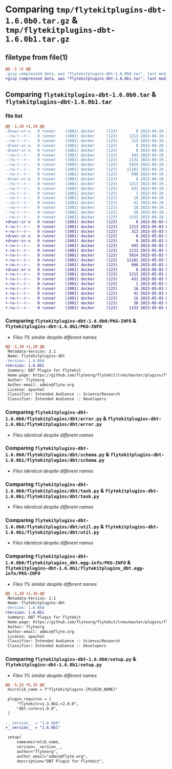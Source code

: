 # Comparing `tmp/flytekitplugins-dbt-1.6.0b0.tar.gz` & `tmp/flytekitplugins-dbt-1.6.0b1.tar.gz`

## filetype from file(1)

```diff
@@ -1 +1 @@
-gzip compressed data, was "flytekitplugins-dbt-1.6.0b0.tar", last modified: Wed Apr 19 20:54:27 2023, max compression
+gzip compressed data, was "flytekitplugins-dbt-1.6.0b1.tar", last modified: Wed May  3 04:48:05 2023, max compression
```

## Comparing `flytekitplugins-dbt-1.6.0b0.tar` & `flytekitplugins-dbt-1.6.0b1.tar`

### file list

```diff
@@ -1,19 +1,19 @@
-drwxr-xr-x   0 runner    (1001) docker     (123)        0 2023-04-19 20:54:27.899048 flytekitplugins-dbt-1.6.0b0/
--rw-r--r--   0 runner    (1001) docker     (123)     1213 2023-04-19 20:54:27.899048 flytekitplugins-dbt-1.6.0b0/PKG-INFO
--rw-r--r--   0 runner    (1001) docker     (123)      313 2023-04-19 20:54:06.000000 flytekitplugins-dbt-1.6.0b0/README.md
-drwxr-xr-x   0 runner    (1001) docker     (123)        0 2023-04-19 20:54:27.899048 flytekitplugins-dbt-1.6.0b0/flytekitplugins/
-drwxr-xr-x   0 runner    (1001) docker     (123)        0 2023-04-19 20:54:27.899048 flytekitplugins-dbt-1.6.0b0/flytekitplugins/dbt/
--rw-r--r--   0 runner    (1001) docker     (123)      443 2023-04-19 20:54:06.000000 flytekitplugins-dbt-1.6.0b0/flytekitplugins/dbt/__init__.py
--rw-r--r--   0 runner    (1001) docker     (123)     1132 2023-04-19 20:54:06.000000 flytekitplugins-dbt-1.6.0b0/flytekitplugins/dbt/error.py
--rw-r--r--   0 runner    (1001) docker     (123)     5924 2023-04-19 20:54:06.000000 flytekitplugins-dbt-1.6.0b0/flytekitplugins/dbt/schema.py
--rw-r--r--   0 runner    (1001) docker     (123)    11181 2023-04-19 20:54:06.000000 flytekitplugins-dbt-1.6.0b0/flytekitplugins/dbt/task.py
--rw-r--r--   0 runner    (1001) docker     (123)      996 2023-04-19 20:54:06.000000 flytekitplugins-dbt-1.6.0b0/flytekitplugins/dbt/util.py
-drwxr-xr-x   0 runner    (1001) docker     (123)        0 2023-04-19 20:54:27.899048 flytekitplugins-dbt-1.6.0b0/flytekitplugins_dbt.egg-info/
--rw-r--r--   0 runner    (1001) docker     (123)     1213 2023-04-19 20:54:27.000000 flytekitplugins-dbt-1.6.0b0/flytekitplugins_dbt.egg-info/PKG-INFO
--rw-r--r--   0 runner    (1001) docker     (123)      431 2023-04-19 20:54:27.000000 flytekitplugins-dbt-1.6.0b0/flytekitplugins_dbt.egg-info/SOURCES.txt
--rw-r--r--   0 runner    (1001) docker     (123)        1 2023-04-19 20:54:27.000000 flytekitplugins-dbt-1.6.0b0/flytekitplugins_dbt.egg-info/dependency_links.txt
--rw-r--r--   0 runner    (1001) docker     (123)       16 2023-04-19 20:54:27.000000 flytekitplugins-dbt-1.6.0b0/flytekitplugins_dbt.egg-info/namespace_packages.txt
--rw-r--r--   0 runner    (1001) docker     (123)       41 2023-04-19 20:54:27.000000 flytekitplugins-dbt-1.6.0b0/flytekitplugins_dbt.egg-info/requires.txt
--rw-r--r--   0 runner    (1001) docker     (123)       16 2023-04-19 20:54:27.000000 flytekitplugins-dbt-1.6.0b0/flytekitplugins_dbt.egg-info/top_level.txt
--rw-r--r--   0 runner    (1001) docker     (123)       38 2023-04-19 20:54:27.903049 flytekitplugins-dbt-1.6.0b0/setup.cfg
--rw-r--r--   0 runner    (1001) docker     (123)     1333 2023-04-19 20:54:25.000000 flytekitplugins-dbt-1.6.0b0/setup.py
+drwxr-xr-x   0 runner    (1001) docker     (123)        0 2023-05-03 04:48:05.520289 flytekitplugins-dbt-1.6.0b1/
+-rw-r--r--   0 runner    (1001) docker     (123)     1213 2023-05-03 04:48:05.520289 flytekitplugins-dbt-1.6.0b1/PKG-INFO
+-rw-r--r--   0 runner    (1001) docker     (123)      313 2023-05-03 04:47:44.000000 flytekitplugins-dbt-1.6.0b1/README.md
+drwxr-xr-x   0 runner    (1001) docker     (123)        0 2023-05-03 04:48:05.520289 flytekitplugins-dbt-1.6.0b1/flytekitplugins/
+drwxr-xr-x   0 runner    (1001) docker     (123)        0 2023-05-03 04:48:05.520289 flytekitplugins-dbt-1.6.0b1/flytekitplugins/dbt/
+-rw-r--r--   0 runner    (1001) docker     (123)      443 2023-05-03 04:47:44.000000 flytekitplugins-dbt-1.6.0b1/flytekitplugins/dbt/__init__.py
+-rw-r--r--   0 runner    (1001) docker     (123)     1132 2023-05-03 04:47:44.000000 flytekitplugins-dbt-1.6.0b1/flytekitplugins/dbt/error.py
+-rw-r--r--   0 runner    (1001) docker     (123)     5924 2023-05-03 04:47:44.000000 flytekitplugins-dbt-1.6.0b1/flytekitplugins/dbt/schema.py
+-rw-r--r--   0 runner    (1001) docker     (123)    11181 2023-05-03 04:47:44.000000 flytekitplugins-dbt-1.6.0b1/flytekitplugins/dbt/task.py
+-rw-r--r--   0 runner    (1001) docker     (123)      996 2023-05-03 04:47:44.000000 flytekitplugins-dbt-1.6.0b1/flytekitplugins/dbt/util.py
+drwxr-xr-x   0 runner    (1001) docker     (123)        0 2023-05-03 04:48:05.520289 flytekitplugins-dbt-1.6.0b1/flytekitplugins_dbt.egg-info/
+-rw-r--r--   0 runner    (1001) docker     (123)     1213 2023-05-03 04:48:05.000000 flytekitplugins-dbt-1.6.0b1/flytekitplugins_dbt.egg-info/PKG-INFO
+-rw-r--r--   0 runner    (1001) docker     (123)      431 2023-05-03 04:48:05.000000 flytekitplugins-dbt-1.6.0b1/flytekitplugins_dbt.egg-info/SOURCES.txt
+-rw-r--r--   0 runner    (1001) docker     (123)        1 2023-05-03 04:48:05.000000 flytekitplugins-dbt-1.6.0b1/flytekitplugins_dbt.egg-info/dependency_links.txt
+-rw-r--r--   0 runner    (1001) docker     (123)       16 2023-05-03 04:48:05.000000 flytekitplugins-dbt-1.6.0b1/flytekitplugins_dbt.egg-info/namespace_packages.txt
+-rw-r--r--   0 runner    (1001) docker     (123)       41 2023-05-03 04:48:05.000000 flytekitplugins-dbt-1.6.0b1/flytekitplugins_dbt.egg-info/requires.txt
+-rw-r--r--   0 runner    (1001) docker     (123)       16 2023-05-03 04:48:05.000000 flytekitplugins-dbt-1.6.0b1/flytekitplugins_dbt.egg-info/top_level.txt
+-rw-r--r--   0 runner    (1001) docker     (123)       38 2023-05-03 04:48:05.520289 flytekitplugins-dbt-1.6.0b1/setup.cfg
+-rw-r--r--   0 runner    (1001) docker     (123)     1333 2023-05-03 04:48:03.000000 flytekitplugins-dbt-1.6.0b1/setup.py
```

### Comparing `flytekitplugins-dbt-1.6.0b0/PKG-INFO` & `flytekitplugins-dbt-1.6.0b1/PKG-INFO`

 * *Files 1% similar despite different names*

```diff
@@ -1,10 +1,10 @@
 Metadata-Version: 2.1
 Name: flytekitplugins-dbt
-Version: 1.6.0b0
+Version: 1.6.0b1
 Summary: DBT Plugin for Flytekit
 Home-page: https://github.com/flyteorg/flytekit/tree/master/plugins/flytekit-dbt
 Author: flyteorg
 Author-email: admin@flyte.org
 License: apache2
 Classifier: Intended Audience :: Science/Research
 Classifier: Intended Audience :: Developers
```

### Comparing `flytekitplugins-dbt-1.6.0b0/flytekitplugins/dbt/error.py` & `flytekitplugins-dbt-1.6.0b1/flytekitplugins/dbt/error.py`

 * *Files identical despite different names*

### Comparing `flytekitplugins-dbt-1.6.0b0/flytekitplugins/dbt/schema.py` & `flytekitplugins-dbt-1.6.0b1/flytekitplugins/dbt/schema.py`

 * *Files identical despite different names*

### Comparing `flytekitplugins-dbt-1.6.0b0/flytekitplugins/dbt/task.py` & `flytekitplugins-dbt-1.6.0b1/flytekitplugins/dbt/task.py`

 * *Files identical despite different names*

### Comparing `flytekitplugins-dbt-1.6.0b0/flytekitplugins/dbt/util.py` & `flytekitplugins-dbt-1.6.0b1/flytekitplugins/dbt/util.py`

 * *Files identical despite different names*

### Comparing `flytekitplugins-dbt-1.6.0b0/flytekitplugins_dbt.egg-info/PKG-INFO` & `flytekitplugins-dbt-1.6.0b1/flytekitplugins_dbt.egg-info/PKG-INFO`

 * *Files 1% similar despite different names*

```diff
@@ -1,10 +1,10 @@
 Metadata-Version: 2.1
 Name: flytekitplugins-dbt
-Version: 1.6.0b0
+Version: 1.6.0b1
 Summary: DBT Plugin for Flytekit
 Home-page: https://github.com/flyteorg/flytekit/tree/master/plugins/flytekit-dbt
 Author: flyteorg
 Author-email: admin@flyte.org
 License: apache2
 Classifier: Intended Audience :: Science/Research
 Classifier: Intended Audience :: Developers
```

### Comparing `flytekitplugins-dbt-1.6.0b0/setup.py` & `flytekitplugins-dbt-1.6.0b1/setup.py`

 * *Files 1% similar despite different names*

```diff
@@ -5,15 +5,15 @@
 microlib_name = f"flytekitplugins-{PLUGIN_NAME}"
 
 plugin_requires = [
     "flytekit>=1.3.0b2,<2.0.0",
     "dbt-core>=1.0.0",
 ]
 
-__version__ = "1.6.0b0"
+__version__ = "1.6.0b1"
 
 setup(
     name=microlib_name,
     version=__version__,
     author="flyteorg",
     author_email="admin@flyte.org",
     description="DBT Plugin for Flytekit",
```


